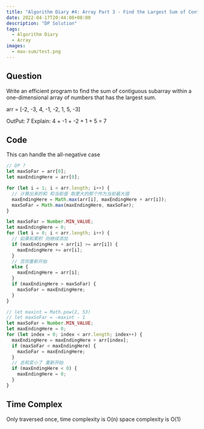 ```yaml
---
title: "Algorithm Diary #4: Array Part 3 - Find the Largest Sum of Contiguous Subarray "
date: 2022-04-17T20:44:08+08:00
description: "DP Solution"
tags:
  - Algorithm Diary
  - Array
images:
  - max-sum/test.png
---
```


## Question

Write an efficient program to find the sum of contiguous subarray within a one-dimensional array of numbers that has the largest sum.

arr = [-2, -3, 4, -1, -2, 1, 5, -3]

OutPut: 7
Explain: 4 + -1 + -2 + 1 + 5 = 7

## Code

This can handle the all-negative case

```ts
// DP ?
let maxSoFar = arr[0];
let maxEndingHere = arr[0];

for (let i = 1; i < arr.length; i++) {
  // 计算出来的和 和当前值 取更大的那个作为当前最大值
  maxEndingHere = Math.max(arr[i], maxEndingHere + arr[i]);
  maxSoFar = Math.max(maxEndingHere, maxSoFar);
}
```

```ts
let maxSoFar = Number.MIN_VALUE;
let maxEndingHere = 0;
for (let i = 0; i < arr.length; i++) {
  // 如果和累积 则继续添加
  if (maxEndingHere + arr[i] >= arr[i]) {
    maxEndingHere += arr[i];
  }
  // 否则重新开始
  else {
    maxEndingHere = arr[i];
  }
  if (maxEndingHere > maxSoFar) {
    maxSoFar = maxEndingHere;
  }
}
```

```ts
// let maxint = Math.pow(2, 53)
// let maxSoFar = -maxint - 1
let maxSoFar = Number.MIN_VALUE;
let maxEndingHere = 0;
for (let index = 0; index < arr.length; index++) {
  maxEndingHere = maxEndingHere + arr[index];
  if (maxSoFar < maxEndingHere) {
    maxSoFar = maxEndingHere;
  }
  // 总和变小了 重新开始
  if (maxEndingHere < 0) {
    maxEndingHere = 0;
  }
}
```

## Time Complex

Only traversed once, time complexity is O(n) space complexity is O(1)
